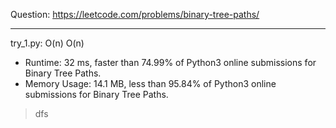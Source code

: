Question: https://leetcode.com/problems/binary-tree-paths/

---

try_1.py: O(n) O(n)

* Runtime: 32 ms, faster than 74.99% of Python3 online submissions for Binary Tree Paths.
* Memory Usage: 14.1 MB, less than 95.84% of Python3 online submissions for Binary Tree Paths.

> dfs
